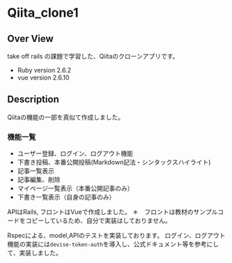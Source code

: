 # Qiita_clone1
## Over View
take off rails の課題で学習した、Qiitaのクローンアプリです。
- Ruby version 2.6.2
- vue version 2.6.10

## Description
Qiitaの機能の一部を真似て作成しました。

### 機能一覧
- ユーザー登録、ログイン、ログアウト機能
- 下書き投稿、本番公開投稿(Markdown記法・シンタックスハイライト)
- 記事一覧表示
- 記事編集、削除
- マイページ一覧表示（本番公開記事のみ）
- 下書き一覧表示（自身の記事のみ）

APIはRails, フロントはVueで作成しました。
＊　フロントは教材のサンプルコードをコピーしているため、自分で実装はしておりません。

Rspecによる、model,APIのテストを実装しております。
ログイン、ログアウト機能の実装には`devise-token-auth`を導入し、公式ドキュメント等を参考にして、実装しました。
